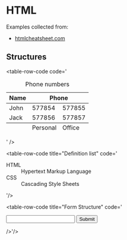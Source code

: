 # HTML <Badge text="Lab"/>

<!-- - [HTML <Badge text="Lab"/>](#html-badge-textlab)
    - [Structures](#structures) -->

Examples collected from:
- [htmlcheatsheet.com](https://htmlcheatsheet.com/)




## Structures
 
<table-code>
<table-row-code title="HTML Structure" 
code='<!DOCTYPE html>
<html>
<head>
<title>Page Title</title>
</head>
<body>
<h1>My First Heading</h1>
<p>My first paragraph.</p>
</body>
</html>' 
/>

<table-row-code
code='<table><caption>Phone numbers</caption>
<thead>
	<tr>
		<th>Name</th>
		<th colspan="2">Phone</th>
	</tr>
</thead>
<tbody>
	<tr>
		<td>John</td>
		<td>577854</td>
		<td>577855</td>
	</tr>
	<tr>
		<td>Jack</td>
		<td>577856</td>
		<td>577857</td>
	</tr>
</tbody>
<tfoot>
	<tr>
		<td>&nbsp;</td>
		<td>Personal</td>
		<td>Office</td>
	</tr>
</tfoot>
</table>' 
/>

<table-row-code title="Definition list" 
code='<dl>
<dt>HTML</dt>
<dd>Hypertext Markup Language</dd>
<dt>CSS</dt>
<dd>Cascading Style Sheets </dd>
</dl>'/>

<table-row-code title="Form Structure" 
code='<form action="/action.php" method="post">
<input name="name" type="text" />
<input type="submit" value="Submit" />
</form>/>'/>
</table-code>
